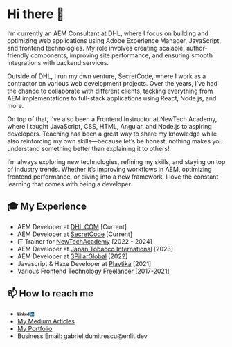 # Hi there :wave:

I’m currently an AEM Consultant at DHL, where I focus on building and optimizing web applications using Adobe Experience Manager, JavaScript, and frontend technologies. My role involves creating scalable, author-friendly components, improving site performance, and ensuring smooth integrations with backend services.

Outside of DHL, I run my own venture, SecretCode, where I work as a contractor on various web development projects. Over the years, I’ve had the chance to collaborate with different clients, tackling everything from AEM implementations to full-stack applications using React, Node.js, and more.

On top of that, I’ve also been a Frontend Instructor at NewTech Academy, where I taught JavaScript, CSS, HTML, Angular, and Node.js to aspiring developers. Teaching has been a great way to share my knowledge while also reinforcing my own skills—because let’s be honest, nothing makes you understand something better than explaining it to others!

I’m always exploring new technologies, refining my skills, and staying on top of industry trends. Whether it’s improving workflows in AEM, optimizing frontend performance, or diving into a new framework, I love the constant learning that comes with being a developer.

## :mortar_board: My Experience
- AEM Developer at [DHL.COM](https://dhl.com) [Current]
- AEM Developer at [SecretCode](https://secretcode.ro) [Current]
- IT Trainer for [NewTechAcademy](https://www.newtech.ro/) [2022 - 2024]
- AEM Developer at [Japan Tobacco International](https://www.jti.com/) [2023]
- AEM Developer at [3PillarGlobal](https://www.3pillarglobal.com/) [2022]
- Javascript & Haxe Developer at [Playtika](https://www.playtika.com/) [2021]
- Various Frontend Technology Freelancer [2017-2021]

## :mailbox: How to reach me
<div>
  <ul>
    <li><a href="https://www.linkedin.com/in/mircea-dumitrescu-8581399a" target="_blank"><img src='./images/linkedin.svg' alt='LinkedIn' width="8%"></a>
</li>
     <li><a href="https://medium.com/@mirceagab" target="_blank">My Medium Articles</a>
</li>
    <li><a href="https://dumitrescumircea.ro" target="_blank">My Portfolio</a>
</li>
    <li>Business Email: gabriel.dumitrescu@enlit.dev</li>
  </ul?
</div>
